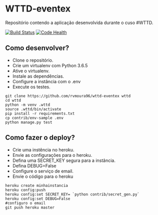 # WTTD-eventex

Repositório contendo a aplicação desenvolvida durante o cuso #WTTD.

[![Build Status](https://travis-ci.org/rvmoura96/wttd-eventex.svg?branch=master)](https://travis-ci.org/rvmoura96/wttd-eventex)
[![Code Health](https://landscape.io/github/rvmoura96/wttd-eventex/master/landscape.svg?style=flat)](https://landscape.io/github/rvmoura96/wttd-eventex/master)


## Como desenvolver?
* Clone o repositório.
* Crie um virtualenv com Python 3.6.5
* Ative o virtualenv.
* Instale as dependências.
* Configure a instância com o .env
* Execute os testes.
```console
git clone https://github.com/rvmoura96/wttd-eventex wttd
cd wttd
python -m venv .wttd
source .wttd/bin/activate
pip install -r requirements.txt
cp contrib/env-sample .env
python manage.py test

```

## Como fazer o deploy?
* Crie uma instência no heroku.
* Envie as configurações para o heroku.
* Defina uma SECRET_KEY segura para a instância.
* Defina DEBUG=False
* Configure o serviço de email.
* Envie o código para o heroku

```console
heroku create minhainstancia
heroku config:push
heroku config:set SECRET_KEY= `python contrib/secret_gen.py`
heroku config:set DEBUG=False
#configuro o email
git push heroku master

